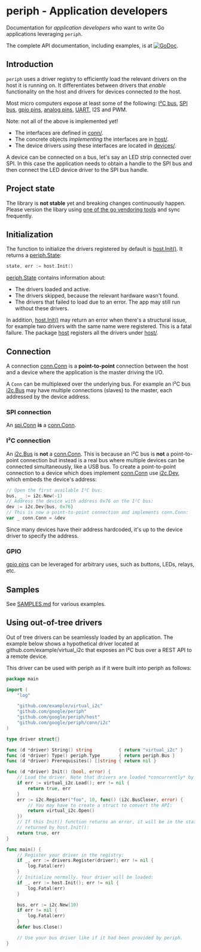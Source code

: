 # periph - Application developers

Documentation for _application developers_ who want to write Go applications
leveraging `periph`.

The complete API documentation, including examples, is at
[![GoDoc](https://godoc.org/github.com/google/periph?status.svg)](https://godoc.org/github.com/google/periph).


## Introduction

`periph` uses a driver registry to efficiently load the relevant drivers on the
host it is running on. It differentiates between drivers that _enable_
functionality on the host and drivers for devices connected _to_ the host.

Most micro computers expose at least some of the following:
[I²C bus](https://godoc.org/github.com/google/periph/conn/i2c#Bus),
[SPI bus](https://godoc.org/github.com/google/periph/conn/spi#Conn),
[gpio
pins](https://godoc.org/github.com/google/periph/conn/gpio#PinIO),
[analog
pins](https://godoc.org/github.com/google/periph/experimental/conn/analog),
[UART](https://godoc.org/github.com/google/periph/experimental/conn/uart), I2S
and PWM.

Note: not all of the above is implemented yet!

* The interfaces are defined in [conn/](../../conn/).
* The concrete objects _implementing_ the interfaces are in
  [host/](../../host/).
* The device drivers _using_ these interfaces are located in
  [devices/](../../devices/).

A device can be connected on a bus, let's say an LED strip connected over SPI.
In this case the application needs to obtain a handle to the SPI bus and then
connect the LED device driver to the SPI bus handle.


## Project state

The library is **not stable** yet and breaking changes continuously happen.
Please version the libary using [one of the go vendoring
tools](https://github.com/golang/go/wiki/PackageManagementTools) and sync
frequently.


## Initialization

The function to initialize the drivers registered by default is
[host.Init()](https://godoc.org/github.com/google/periph/host#Init). It
returns a
[periph.State](https://godoc.org/github.com/google/periph#State):

```go
state, err := host.Init()
```

[periph.State](https://godoc.org/github.com/google/periph#State) contains
information about:

* The drivers loaded and active.
* The drivers skipped, because the relevant hardware wasn't found.
* The drivers that failed to load due to an error. The app may still run without
  these drivers.

In addition,
[host.Init()](https://godoc.org/github.com/google/periph/host#Init) may
return an error when there's a structural issue, for example two drivers with
the same name were registered. This is a fatal failure. The package
[host](https://godoc.org/github.com/google/periph/host) registers all the
drivers under [host/](../../host/).


## Connection

A connection
[conn.Conn](https://godoc.org/github.com/google/periph/conn#Conn)
is a **point-to-point** connection between the host and a device where the
application is the master driving the I/O.

A `Conn` can be multiplexed over the underlying bus. For example an I²C bus
[i2c.Bus](https://godoc.org/github.com/google/periph/conn/i2c#Bus) may have
multiple connections (slaves) to the master, each addressed by the device
address.


### SPI connection

An
[spi.Conn](https://godoc.org/github.com/google/periph/conn/spi#Conn)
**is** a
[conn.Conn](https://godoc.org/github.com/google/periph/conn#Conn).


### I²C connection

An [i2c.Bus](https://godoc.org/github.com/google/periph/conn/i2c#Bus) is **not**
a [conn.Conn](https://godoc.org/github.com/google/periph/conn#Conn).
This is because an I²C bus is **not** a point-to-point connection but instead is
a real bus where multiple devices can be connected simultaneously, like a USB
bus. To create a point-to-point connection to a device which does implement
[conn.Conn](https://godoc.org/github.com/google/periph/conn#Conn) use
[i2c.Dev](https://godoc.org/github.com/google/periph/conn/i2c#Dev), which embeds
the device's address:

```go
// Open the first available I²C bus:
bus, _ := i2c.New(-1)
// Address the device with address 0x76 on the I²C bus:
dev := i2c.Dev{bus, 0x76}
// This is now a point-to-point connection and implements conn.Conn:
var _ conn.Conn = &dev
```

Since many devices have their address hardcoded, it's up to the device driver to
specify the address.


### GPIO

[gpio pins](https://godoc.org/github.com/google/periph/conn/gpio#PinIO)
can be leveraged for arbitrary uses, such as buttons, LEDs, relays, etc. 


## Samples

See [SAMPLES.md](SAMPLES.md) for various examples.


## Using out-of-tree drivers

Out of tree drivers can be seamlessly loaded by an application. The example
below shows a hypothetical driver located at github.com/example/virtual_i2c that
exposes an I²C bus over a REST API to a remote device.

This driver can be used with periph as if it were built into periph as follows:

```go
package main

import (
    "log"

    "github.com/example/virtual_i2c"
    "github.com/google/periph"
    "github.com/google/periph/host"
    "github.com/google/periph/conn/i2c"
)

type driver struct{}

func (d *driver) String() string          { return "virtual_i2c" }
func (d *driver) Type() periph.Type       { return periph.Bus }
func (d *driver) Prerequisites() []string { return nil }

func (d *driver) Init() (bool, error) {
    // Load the driver. Note that drivers are loaded *concurrently* by periph.
    if err := virtual_i2c.Load(); err != nil {
        return true, err
    }
    err := i2c.Register("foo", 10, func() (i2c.BusCloser, error) {
        // You may have to create a struct to convert the API:
        return virtual_i2c.Open()
    })
    // If this Init() function returns an error, it will be in the state
    // returned by host.Init():
    return true, err
}

func main() {
    // Register your driver in the registry:
    if _, err := drivers.Register(driver); err != nil {
        log.Fatal(err)
    }
    // Initialize normally. Your driver will be loaded:
    if _, err := host.Init(); err != nil {
        log.Fatal(err)
    }

    bus, err := i2c.New(10)
    if err != nil {
        log.Fatal(err)
    }
    defer bus.Close()

    // Use your bus driver like if it had been provided by periph.
}
```
